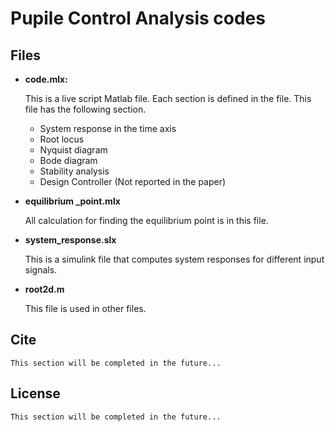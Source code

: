 # Pupile Control Analysis codes

## Files
- **code.mlx:** 

    This is a live script Matlab file. Each section is defined in the file. This file has the following section.
     
     - System response in the time axis
     - Root locus
     - Nyquist diagram
     - Bode diagram
     - Stability analysis
     - Design Controller (Not reported in the paper)


- **equilibrium _point.mlx** 
    
    All calculation for finding the equilibrium point is in this file.
- **system_response.slx**
    
    This is a simulink file that computes system responses for different input signals.
- **root2d.m**
    
    This file is used in other files.

## Cite

    This section will be completed in the future...

## License

    This section will be completed in the future...